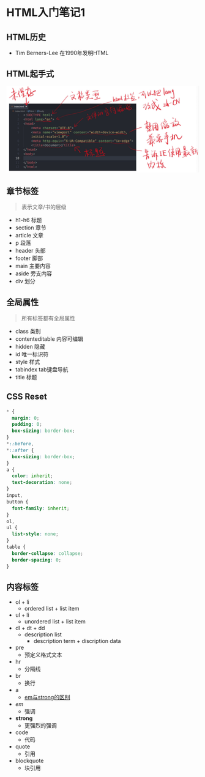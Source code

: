 # HTML入门笔记1
## HTML历史
- Tim Berners-Lee 在1990年发明HTML
## HTML起手式
![HTML起手式](images/HTML起手式.png)
## 章节标签
> 表示文章/书的层级
- h1-h6 标题 
- section 章节 
- article 文章
- p 段落
- header 头部
- footer 脚部
- main 主要内容
- aside 旁支内容
- div 划分
## 全局属性
> 所有标签都有全局属性
- class 类别
- contenteditable 内容可编辑
- hidden 隐藏
- id 唯一标识符
- style 样式
- tabindex tab键盘导航
- title 标题
## CSS Reset
```css
* {
  margin: 0;
  padding: 0;
  box-sizing: border-box;
}
*::before,
*::after {
  box-sizing: border-box;
}
a {
  color: inherit;
  text-decoration: none;
}
input,
button {
  font-family: inherit;
}
ol,
ul {
  list-style: none;
}
table {
  border-collapse: collapse;
  border-spacing: 0;
}
```
## 内容标签
- ol + li
    - ordered list + list item
- ul + li
    - unordered list + list item
- dl + dt + dd
    - description list
        - description term + discription data
- pre
    - 预定义格式文本
- hr
    - 分隔线
- br
    - 换行
- a
    - [em与strong的区别](https://segmentfault.com/a/1190000002481725)
- *em*
    - 强调
- **strong**
    - 更强烈的强调
- code
    - 代码
- quote
    - 引用
- blockquote
    - 块引用
